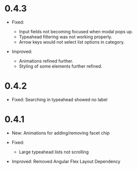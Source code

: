 # 0.4.3
* Fixed: 
  * Input fields not becoming focused when modal pops up.
  * Typeahead filtering was not working properly.
  * Arrow keys would not select list options in category.
  
* Improved:
  * Animations refined further.
  * Styling of some elements further refined.
  
# 0.4.2
* Fixed: Searching in typeahead showed no label

# 0.4.1
* New: Animations for adding/removing facet chip
* Fixed:
  * Large typeahead lists not scrolling
  
* Improved: Removed Angular Flex Layout Dependency
